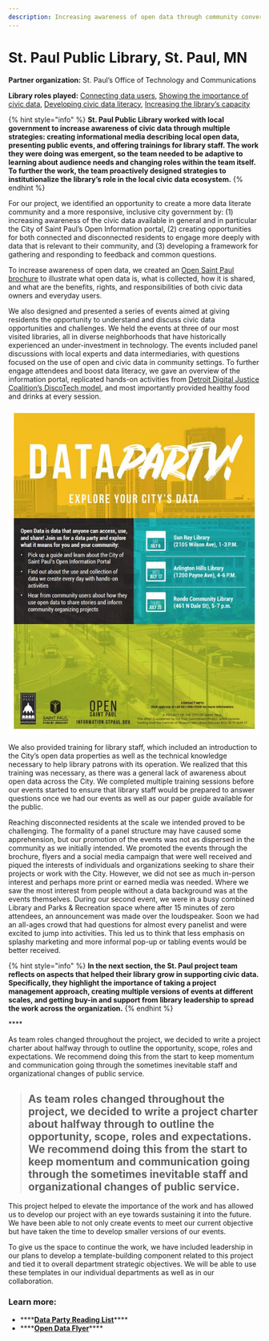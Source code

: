 ```yaml
---
description: Increasing awareness of open data through community conversations
---
```


# St. Paul Public Library, St. Paul, MN

**Partner organization:** St. Paul’s Office of Technology and Communications 

**Library roles played:** [Connecting data users](../library-roles/connecting-data-users.md), [Showing the importance of civic data](../library-roles/showing-importance-civic-data.md), [Developing civic data literacy](../library-roles/developing-civic-data-literacy.md), [Increasing the library’s capacity](../library-roles/increasing-the-librarys-capacity.md)

{% hint style="info" %}
**St. Paul Public Library worked with local government to increase awareness of civic data through multiple strategies: creating informational media describing local open data, presenting public events, and offering trainings for library staff. The work they were doing was emergent, so the team needed to be adaptive to learning about audience needs and changing roles within the team itself. To further the work, the team proactively designed strategies to institutionalize the library’s role in the local civic data ecosystem.**
{% endhint %}

For our project, we identified an opportunity to create a more data literate community and a more responsive, inclusive city government by: \(1\) increasing awareness of the civic data available in general and in particular the City of Saint Paul’s Open Information portal, \(2\) creating opportunities for both connected and disconnected residents to engage more deeply with data that is relevant to their community, and \(3\) developing a framework for gathering and responding to feedback and common questions.

To increase awareness of open data, we created an [Open Saint Paul brochure](https://d4804za1f1gw.cloudfront.net/wp-content/uploads/sites/40/2019/07/08111351/open_saint_paul_guide.pdf) to illustrate what open data is, what is collected, how it is shared, and what are the benefits, rights, and responsibilities of both civic data owners and everyday users.

We also designed and presented a series of events aimed at giving residents the opportunity to understand and discuss civic data opportunities and challenges. We held the events at three of our most visited libraries, all in diverse neighborhoods that have historically experienced an under-investment in technology. The events included panel discussions with local experts and data intermediaries, with questions focused on the use of open and civic data in community settings. To further engage attendees and boost data literacy, we gave an overview of the information portal, replicated hands-on activities from [Detroit Digital Justice Coalition’s DiscoTech model](https://www.alliedmedia.org/ddjc/discotech), and most importantly provided healthy food and drinks at every session.

![St Paul Data Flyer](../.gitbook/assets/data-flyer-st.-paul.JPG)

We also provided training for library staff, which included an introduction to the City’s open data properties as well as the technical knowledge necessary to help library patrons with its operation. We realized that this training was necessary, as there was a general lack of awareness about open data across the City. We completed multiple training sessions before our events started to ensure that library staff would be prepared to answer questions once we had our events as well as our paper guide available for the public.

Reaching disconnected residents at the scale we intended proved to be challenging. The formality of a panel structure may have caused some apprehension, but our promotion of the events was not as dispersed in the community as we initially intended. We promoted the events through the brochure, flyers and a social media campaign that were well received and piqued the interests of individuals and organizations seeking to share their projects or work with the City. However, we did not see as much in-person interest and perhaps more print or earned media was needed. Where we saw the most interest from people without a data background was at the events themselves. During our second event, we were in a busy combined Library and Parks & Recreation space where after 15 minutes of zero attendees, an announcement was made over the loudspeaker. Soon we had an all-ages crowd that had questions for almost every panelist and were excited to jump into activities. This led us to think that less emphasis on splashy marketing and more informal pop-up or tabling events would be better received.

{% hint style="info" %}
**In the next section, the St. Paul project team reflects on aspects that helped their library grow in supporting civic data. Specifically, they highlight the importance of taking a project management approach, creating multiple versions of events at different scales, and getting buy-in and support from library leadership to spread the work across the organization.**
{% endhint %}

\*\*\*\*

As team roles changed throughout the project, we decided to write a project charter about halfway through to outline the opportunity, scope, roles and expectations. We recommend doing this from the start to keep momentum and communication going through the sometimes inevitable staff and organizational changes of public service.

> ## **As team roles changed throughout the project, we decided to write a project charter about halfway through to outline the opportunity, scope, roles and expectations. We recommend doing this from the start to keep momentum and communication going through the sometimes inevitable staff and organizational changes of public service.**

This project helped to elevate the importance of the work and has allowed us to develop our project with an eye towards sustaining it into the future. We have been able to not only create events to meet our current objective but have taken the time to develop smaller versions of our events.

To give us the space to continue the work, we have included leadership in our plans to develop a template-building component related to this project and tied it to overall department strategic objectives. We will be able to use these templates in our individual departments as well as in our collaboration.

### Learn more:

* \*\*\*\*[**Data Party Reading List**](https://sppl.org/data-party/)\*\*\*\*
* \*\*\*\*[**Open Data Flyer**](https://d4804za1f1gw.cloudfront.net/wp-content/uploads/sites/40/2019/07/08111351/open_saint_paul_guide.pdf)\*\*\*\*

## 

